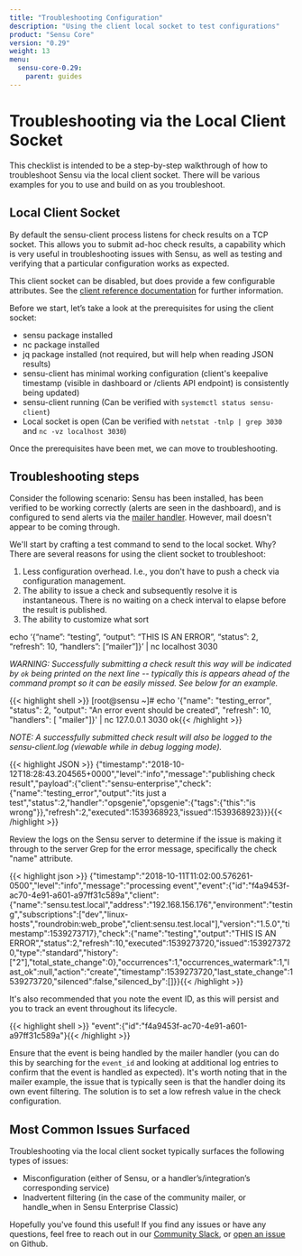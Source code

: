 ```yaml
---
title: "Troubleshooting Configuration"
description: "Using the client local socket to test configurations"
product: "Sensu Core"
version: "0.29"
weight: 13
menu:
  sensu-core-0.29:
    parent: guides
---
```


# Troubleshooting via the Local Client Socket
This checklist is intended to be a step-by-step walkthrough of how to troubleshoot Sensu via the local client socket. There will be various examples for you to use and build on as you troubleshoot. 

## Local Client Socket
By default the sensu-client process listens for check results on a TCP socket. This allows you to submit ad-hoc check results, a capability which is very useful in  troubleshooting issues with Sensu, as well as testing and verifying that a particular configuration works as expected.

This client socket can be disabled, but does provide a few configurable attributes. See the [client reference documentation][1] for further information. 

Before we start, let’s take a look at the prerequisites for using the client socket:

* sensu package installed
* nc package installed 
* jq package installed (not required, but will help when reading JSON results)
* sensu-client has minimal working configuration (client's keepalive timestamp (visible in dashboard or /clients API endpoint) is consistently being updated)
* sensu-client running (Can be verified with `systemctl status sensu-client`)
* Local socket is open (Can be verified with `netstat -tnlp | grep 3030` and `nc -vz localhost 3030`)

Once the prerequisites have been met, we can move to troubleshooting.

## Troubleshooting steps

Consider the following scenario: Sensu has been installed, has been verified to be working correctly (alerts are seen in the dashboard), and is configured to send alerts via the [mailer handler][2]. However, mail doesn't appear to be coming through.

We'll start by crafting a test command to send to the local socket. Why? There are several reasons for using the client socket to troubleshoot:

1. Less configuration overhead. I.e., you don't have to push a check via configuration management.
2. The ability to issue a check and subsequently resolve it is instantaneous. There is no waiting on a check interval to elapse before the result is published.
3. The ability to customize what sort

echo ‘{“name”: “testing”, “output”: “THIS IS AN ERROR”, “status”: 2, “refresh”: 10, “handlers”: [“mailer”]}’ | nc localhost 3030

_WARNING: Successfully submitting a check result this way will be indicated by `ok` being printed on the next line -- typically this is appears ahead of the command prompt so it can be easily missed. See below for an example._

{{< highlight shell >}}
[root@sensu ~]# echo '{"name": "testing_error", "status": 2, "output": "An error event should be created", "refresh": 10, "handlers": [ "mailer"]}' | nc 127.0.0.1 3030
ok{{< /highlight >}}


_NOTE: A successfully submitted check result will also be logged to the sensu-client.log (viewable while in debug logging mode)._

{{< highlight JSON >}}
{"timestamp":"2018-10-12T18:28:43.204565+0000","level":"info","message":"publishing check result","payload":{"client":"sensu-enterprise","check":{"name":"testing_error","output":"its just a test","status":2,"handler":"opsgenie","opsgenie":{"tags":{"this":"is wrong"}},"refresh":2,"executed":1539368923,"issued":1539368923}}}{{< /highlight >}}

Review the logs on the Sensu server to determine if the issue is making it through to the server
Grep for the error message, specifically the check "name" attribute.

{{< highlight json >}}
{"timestamp":"2018-10-11T11:02:00.576261-0500","level":"info","message":"processing event","event":{"id":"f4a9453f-ac70-4e91-a601-a97ff31c589a","client":{"name":"sensu.test.local","address":"192.168.156.176","environment":"testing","subscriptions":["dev","linux-hosts","roundrobin:web_probe","client:sensu.test.local"],"version":"1.5.0","timestamp":1539273717},"check":{"name":"testing","output":"THIS IS AN ERROR","status":2,"refresh":10,"executed":1539273720,"issued":1539273720,"type":"standard","history":["2"],"total_state_change":0},"occurrences":1,"occurrences_watermark":1,"last_ok":null,"action":"create","timestamp":1539273720,"last_state_change":1539273720,"silenced":false,"silenced_by":[]}}{{< /highlight >}}

It's also recommended that you note the event ID, as this will persist and you to track an event throughout its lifecycle.

{{< highlight shell >}}
"event":{"id":"f4a9453f-ac70-4e91-a601-a97ff31c589a"}{{< /highlight >}}

Ensure that the event is being handled by the mailer handler (you can do this by searching for the `event_id` and looking at additional log entries to confirm that the event is handled as expected). It's worth noting that in the mailer example, the issue that is typically seen is that the handler doing its own event filtering. The solution is to set a low refresh value in the check configuration. 

## Most Common Issues Surfaced
Troubleshooting via the local client socket typically surfaces the following types of issues:

* Misconfiguration (either of Sensu, or a handler’s/integration’s corresponding service)
* Inadvertent filtering (in the case of the community mailer, or handle_when in Sensu Enterprise Classic)

Hopefully you've found this useful! If you find any issues or have any questions, feel free to reach out in our [Community Slack][3], or [open an issue][4] on Github.

<!-- LINKS -->
[1]: ../../reference/clients/#socket-attributes
[2]: https://github.com/sensu-plugins/sensu-plugins-mailer
[3]: https://slack.sensu.io
[4]: https://github.com/sensu/sensu-docs/issues/new
